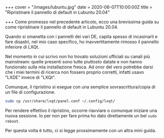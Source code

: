 +++
cover = "/images/lubuntu.jpg"
date = 2020-06-07T10:00:00Z
title = "Ripristinare il pannello di default in Lubuntu 20.04"

+++
Come promesso nel precedente articolo, ecco una brevissima guida su come ripristinare il pannello di default in Lubuntu 20.04.

Quando si smanetta con i pannelli dei vari DE, capita spesso di incasinarli e fare disastri, nel mio caso specifico, ho inavvertitamente rimosso il pannello inferiore di LXQt.

Nel momento in cui scrivo non ho trovato soluzioni ufficiali su canali più mainstream: quelle presenti sono tutte piuttosto datate e non hanno funzionato sulla mia installazione fresca. Ad onor del vero potrebbe darsi che i miei termini di ricerca non fossero proprio corretti, infatti usavo "LXDE" invece di "LXQt".

Comunque, il ripristino si esegue con una semplice sovrascrittura/copia di un file di configurazione.

```bash
sudo cp /usr/share/lxqt/panel.conf ~/.config/lxqt/
```

Per rendere effettivo il ripristino, occorre riavviare o comunque iniziare una nuova sessione. Io per non per fare prima ho dato direttamente un bel `sudo reboot`.

Per questa volta è tutto, ci si legge prossimamente con un altra mini guida.